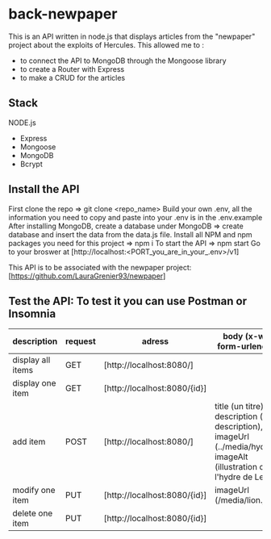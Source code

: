 # back-newpaper

This is an API written in node.js that displays articles from the "newpaper" project about the exploits of Hercules.
This allowed me to :

- to connect the API to MongoDB through the Mongoose library
- to create a Router with Express
- to make a CRUD for the articles

## Stack

NODE.js

- Express
- Mongoose
- MongoDB
- Bcrypt

## Install the API

First clone the repo => git clone <repo_name>
Build your own .env, all the information you need to copy and paste into your .env is in the .env.example
After installing MongoDB, create a database under MongoDB => create database and insert the data from the data.js file.
Install all NPM and npm packages you need for this project => npm i
To start the API => npm start
Go to your broswer at [http://localhost:<PORT_you_are_in_your_.env>/v1]

This API is to be associated with the newpaper project: [https://github.com/LauraGrenier93/newpaper]

## Test the API: To test it you can use Postman or Insomnia

|description | request | adress | body (x-www-form-urlencoded)|
|--|--|--|--|
| display all items | GET | [http://localhost:8080/] |
| display one item | GET | [http://localhost:8080/{id}] |
| add item | POST | [http://localhost:8080/] | title (un titre),<br>description (une description),<br>imageUrl (../media/hydre.jpg),<br>imageAlt (illustration de l'hydre de Lerne)|
|modify one item | PUT | [http://localhost:8080/{id}] | imageUrl (/media/lion.jpg)|
|delete one item| PUT | [http://localhost:8080/{id}] |
